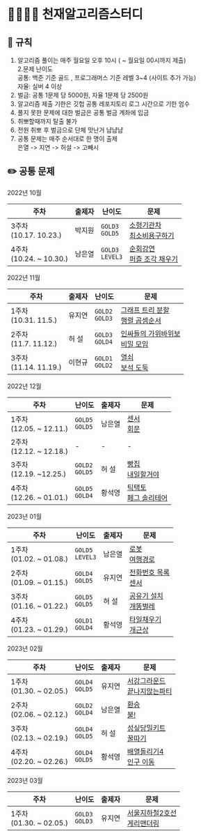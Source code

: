 # 👨‍👩‍👧‍👦 천재알고리즘스터디

## 📌 규칙

1. 알고리즘 풀이는 매주 월요일 오후 10시
   ( ~ 월요일 00시까지 제출)  
   2.문제 난이도  
    공통: 백준 기준 골드 , 프로그래머스 기준 레벨 3~4 (사이트 추가 가능)  
    자율: 실버 4 이상
2. 벌금: 공통 1문제 당 5000원, 자율 1문제 당 2500원
3. 알고리즘 제출 기한은 깃헙 공통 레포지토리 로그 시간으로 기한 엄수
4. 풀지 못한 문제에 대한 벌금은 공통 벌금 계좌에 입금
5. 취뽀할때까지 탈출 불가
6. 전원 취뽀 후 벌금으로 단체 맛난거 냠냠냠
7. 공통 문제는 매주 순서대로 한 명이 출제  
   은열 -> 지연 -> 허설 -> 고빼시

## ✏️ 공통 문제

2022년 10월

| 주차                         | 출제자 | 난이도                       | 문제                                                                                                                                             |
| ---------------------------- | ------ | ---------------------------- | ------------------------------------------------------------------------------------------------------------------------------------------------ |
| 3주차<br />(10.17. 10.23.)   | 박지원 | `GOLD3` <br /> `GOLD5`<br /> | [소형기관차](https://www.acmicpc.net/problem/2616)<br /> [최소비용구하기](https://www.acmicpc.net/problem/1916)<br />                            |
| 4주차<br />(10.24. ~ 10.30.) | 남은열 | `GOLD3`<br /> `LEVEL3`<br/>  | [순회강연](https://www.acmicpc.net/problem/2109)<br /> [퍼즐 조각 채우기](https://school.programmers.co.kr/learn/courses/30/lessons/84021)<br /> |

2022년 11월

| 주차                       | 출제자 | 난이도                       | 문제                                                                                                                         |
| -------------------------- | ------ | ---------------------------- | ---------------------------------------------------------------------------------------------------------------------------- |
| 1주차<br />(10.31. 11.5.)  | 유지연 | `GOLD2` <br /> `GOLD3`<br /> | [그래프 트리 분할](https://www.acmicpc.net/problem/22954)<br /> [행렬 곱셈순서](https://www.acmicpc.net/problem/11049)<br /> |
| 2주차<br />(11.7. 11.12.)  | 허 설   | `GOLD3` <br /> `GOLD4`<br /> | [인싸들의 가위바위보](https://www.acmicpc.net/problem/16986)<br /> [비밀 모임](https://www.acmicpc.net/problem/13424)<br />  |
| 3주차<br />(11.14. 11.19.) | 이현규 | `GOLD1` <br /> `GOLD2`<br /> | [열쇠](https://www.acmicpc.net/problem/9328)<br /> [보석 도둑](https://www.acmicpc.net/problem/1202)<br />                   |

2022년 12월

| 주차                       | 난이도                      | 출제자 | 문제                                                                                                             |
| -------------------------- | --------------------------- | ------ | ---------------------------------------------------------------------------------------------------------------- |
| 1주차<br>(12.05. ~ 12.11.) | `GOLD5`<br /> `GOLD5`<br /> | 남은열 | [센서](https://www.acmicpc.net/problem/2212)<br /> [회문](https://www.acmicpc.net/problem/17609)<br />           |
| 2주차<br>(12.12. ~ 12.18.) | -                           | -      | -                                                                                                                |
| 3주차<br>(12.19. ~12.25.)  | `GOLD2`<br /> `GOLD5`<br /> | 허 설   | [빵집](https://www.acmicpc.net/problem/3109)<br /> [내일할거야](https://www.acmicpc.net/problem/7983)<br />      |
| 4주차<br>(12.26. ~ 01.01.) | `GOLD5`<br /> `GOLD4`<br /> | 황석영 | [틱택토](https://www.acmicpc.net/problem/7682)<br /> [페그 솔리테어](https://www.acmicpc.net/problem/9207)<br /> |

2023년 01월

| 주차                       | 난이도                       | 출제자 | 문제                                                                                                                                 |
| -------------------------- | ---------------------------- | ------ | ------------------------------------------------------------------------------------------------------------------------------------ |
| 1주차<br>(01.02. ~ 01.08.) | `GOLD5`<br /> `LEVEL3`<br /> | 남은열 | [로봇](https://www.acmicpc.net/problem/1726)<br /> [여행경로](https://school.programmers.co.kr/learn/courses/30/lessons/43164)<br /> |
| 2주차<br>(01.09. ~ 01.15.) | `GOLD4`<br /> `GOLD5`<br />  | 유지연 | [전화번호 목록](https://www.acmicpc.net/problem/5052)<br /> [센서](https://www.acmicpc.net/problem/2212)<br />                       |
| 3주차<br>(01.16. ~ 01.22.) | `GOLD5`<br /> `GOLD5`<br />                            | 허 설      | [공유기 설치](https://www.acmicpc.net/problem/2110)<br /> [개똥벌레](https://www.acmicpc.net/problem/3020)<br />                                                                                                                                    |
| 4주차<br>(01.23. ~ 01.29.) | `GOLD1`<br /> `GOLD4`<br />                             | 황석영      | [타일채우기](https://www.acmicpc.net/problem/2718)<br /> [개근상](https://www.acmicpc.net/problem/1563)<br />                                                                                                                                    |

2023년 02월

| 주차                       | 난이도                       | 출제자 | 문제                                                                                                                                 |
| -------------------------- | ---------------------------- | ------ | ------------------------------------------------------------------------------------------------------------------------------------ |
| 1주차<br>(01.30. ~ 02.05.) | `GOLD4`<br /> `GOLD5`<br /> | 유지연 | [서강그라운드](https://www.acmicpc.net/problem/14938)<br />  [끝나지않는파티](https://www.acmicpc.net/problem/11265)<br /> |
| 2주차<br>(02.06. ~ 02.12.) | `GOLD2`<br /> `GOLD4`<br /> | 남은열 | [환승](https://www.acmicpc.net/problem/5214)<br /> [불!](https://www.acmicpc.net/problem/4179)<br />   |
| 3주차<br>(02.13. ~ 02.19.) | `GOLD4`<br /> `GOLD5`<br />                            | 허 설      | [성싶당밀키트](https://www.acmicpc.net/problem/24041)<br /> [꿀따기](https://www.acmicpc.net/problem/21758)<br />                                                                                                                                    |
| 4주차<br />(02.20. ~ 02.26.) | `GOLD4`<br /> `GOLD5`<br /> | 황석영 | [배열돌리기4](https://www.acmicpc.net/problem/17406)<br /> [인구 이동](https://www.acmicpc.net/problem/16234)<br />   |

2023년 03월

| 주차                       | 난이도                       | 출제자 | 문제                                                                                                                                 |
| -------------------------- | ---------------------------- | ------ | ------------------------------------------------------------------------------------------------------------------------------------ |
| 1주차<br>(01.30. ~ 02.05.) | `GOLD3`<br /> `GOLD3`<br /> | 유지연 | [서울지하철2호선](https://www.acmicpc.net/problem/16947)<br /> [게리맨더링](https://www.acmicpc.net/problem/17471)<br /> |

